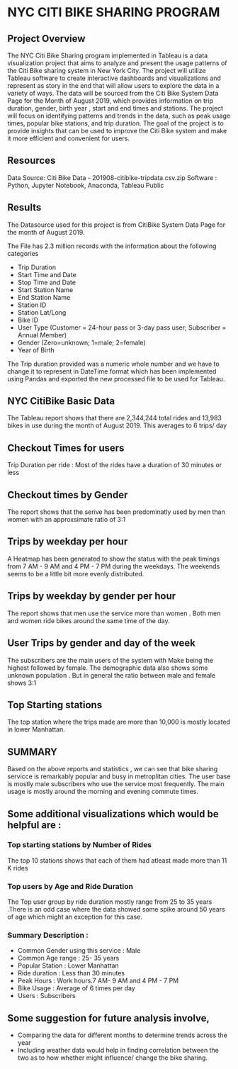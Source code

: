 
# NYC CITI BIKE SHARING PROGRAM

## Project Overview

The NYC Citi Bike Sharing program implemented in Tableau is a data visualization project that aims to analyze and present the usage patterns of the Citi Bike sharing system in New York City. The project will utilize Tableau software to create interactive dashboards and visualizations and represent as story in the end that will allow users to explore the data in a variety of ways. The data will be sourced from the Citi Bike System Data Page for the Month of August 2019, which provides information on trip duration, gender, birth year , start and end times and stations. The project will focus on identifying patterns and trends in the data, such as peak usage times, popular bike stations, and trip duration. The goal of the project is to provide insights that can be used to improve the Citi Bike system and make it more efficient and convenient for users.

## Resources
Data Source: Citi Bike Data - 201908-citibike-tripdata.csv.zip
Software : Python, Jupyter Notebook, Anaconda, Tableau Public

## Results
  The Datasource used for this project is from CitiBike System Data Page for the month of August 2019. 

 The File has 2.3 million records with the information about the following categories
 - Trip Duration 
 - Start Time and Date
 - Stop Time and Date
 - Start Station Name
 - End Station Name
 - Station ID
 - Station Lat/Long
 - Bike ID
 - User Type (Customer = 24-hour pass or 3-day pass user; Subscriber = Annual Member)
 - Gender (Zero=unknown; 1=male; 2=female)
 - Year of Birth

  The Trip duration provided was a numeric whole number and we have to change it to represent in DateTime format which has been implemented using Pandas and exported the new processed file to be used for Tableau.

## NYC CitiBike Basic Data
  The Tableau report shows that there are 2,344,244 total rides and 13,983 bikes in use during the month of August 2019. This averages to 6 trips/ day

## Checkout Times for users
  Trip Duration per ride : Most of the rides have a duration of 30 minutes or less

## Checkout times by Gender
  The report shows that the serive has been predominatly used by men than women with an approxsimate ratio of 3:1

## Trips by weekday per hour
   A Heatmap has been generated to show the status with the peak timings from 7 AM - 9 AM and 4 PM - 7 PM during the weekdays. The weekends seems to be a little bit more evenly distributed.

## Trips by weekday by gender per hour
 The report shows that men use the service more than women . Both men and women ride bikes around the same time of the day.

## User Trips by gender  and day of the week
  The subscribers are the main users of the system with Make being the highest followed by female. The demographic data also shows some unknown population . But in general the ratio between male and female shows 3:1 

## Top Starting stations
The top station where the trips made are more than 10,000 is mostly located in lower Manhattan.



## SUMMARY 
  Based on the above reports and statistics , we can see that bike sharing servicce is remarkably popular and busy in metroplitan cities. The user base is mostly male subscribers who use the service most frequently. The main usage is mostly around the morning and evening commute times.

## Some additional visualizations which would be helpful are :

### Top starting stations by Number of Rides
  The top 10 stations shows that each of them had atleast made more than 11 K rides

### Top users by Age and Ride Duration
 The Top user group by ride duration mostly range from 25 to 35 years .There is an odd case where the data showed some spike around 50 years of age which might an exception for this case.

### Summary Description :

- Common Gender using this service : Male
- Common Age range : 25- 35 years
- Popular Station : Lower Manhattan
- Ride duration : Less than 30 minutes
- Peak Hours : Work hours.7 AM- 9 AM and 4 PM - 7 PM
- Bike Usage : Average of 6 times per day
- Users : Subscribers
 
## Some suggestion for future analysis involve, 
  - Comparing the data for different months to determine trends across the year
  - Including weather data would help in finding correlation between the two as to how whether might influence/ change the bike sharing.


